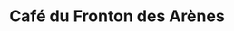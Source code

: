 ---
title: "Café du Fronton des Arènes"
url: /mont-de-marsan/cafe-du-fronton-des-arenes/
shop: vacant
---